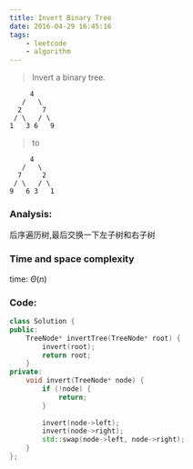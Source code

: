```yaml
---
title: Invert Binary Tree
date: 2016-04-29 16:45:16
tags: 
    - leetcode
    - algorithm
---
```

>Invert a binary tree.
>
```
     4
   /   \
  2     7
 / \   / \
1   3 6   9
```
>to

```
     4
   /   \
  7     2
 / \   / \
9   6 3   1
```
<!-- more -->
### Analysis:
后序遍历树,最后交换一下左子树和右子树
### Time and space complexity
time: $\Theta (n)$
### Code:
```cpp
class Solution {
public:
    TreeNode* invertTree(TreeNode* root) {
        invert(root);
        return root;
    }
private:
    void invert(TreeNode* node) {
        if (!node) {
            return;
        }
        
        invert(node->left);
        invert(node->right);
        std::swap(node->left, node->right);
    }
};
```